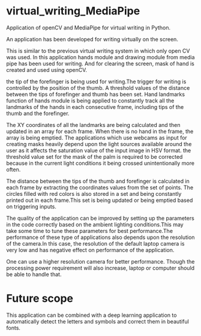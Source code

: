 # virtual_writing_MediaPipe
Application of openCV and MediaPipe for virtual writing in Python.


An application has been developed for writing virtually on the screen.

This is similar to the previous virtual writing system in which only open CV was used.
In this application hands module and drawing module from media pipe has been used for writing.
And for clearing the screen, mask of hand is created and used using openCV.

the tip of the forefinger is being used for writing.The trigger for writing is controlled by the position of the thumb.
A threshold values of the distance between the tips of forefinger and thumb has been set.
Hand landmarks function of hands module is being applied to constantly track all the landmarks of the hands in each consecutive frame, including tips of the thumb and the forefinger.

The XY coordinates of all the landmarks are being calculated and then updated in an array for each frame.
When there is no hand in the frame, the array is being emptied.
The applications which use webcams as input for creating masks heavily depend upon the light sources available around the user as it affects the saturation value of the input image in HSV format. the threshold value set for the mask of the palm is required to be corrected because in the current light conditions it being crossed unintentionally more often.

The distance between the tips of the thumb and forefinger is calculated in each frame by extracting the coordinates values from the set of points.
The circles filled with red colors is also stored in a set and being constantly printed out in each frame.This set is being updated or being emptied based on triggering inputs.

The quality of the application can be improved by setting up the parameters in the code correctly based on the ambient lighting conditions.This may take some time to tune these parameters for best performance.The performance of these type of applications also depends upon the resolution of the camera.In this case, the resolution of the default laptop camera is very low and has negative effect on performance of the application.

One can use a higher resolution camera for better performance. Though the processing power requirement will also increase, laptop or computer should be able to handle that.

# Future scope

This application can be combined with a deep learning application to automatically detect the letters and symbols and correct them in beautiful fonts.
